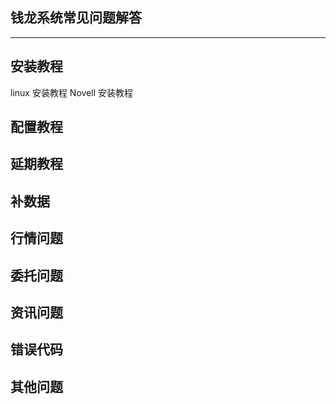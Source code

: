 ## 钱龙系统常见问题解答
<hr>

## 安装教程
<a herf="linuxsetup.md">linux 安装教程</a>
Novell 安装教程

## 配置教程
## 延期教程
## 补数据
## 行情问题
## 委托问题
## 资讯问题
## 错误代码
## 其他问题
